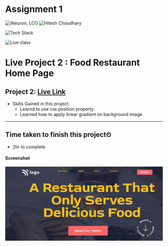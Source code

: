 # Assignment 1

![iNeuron, LCO](https://img.shields.io/badge/iNeuron-LCO-green)
![Hitesh Choudhary](https://img.shields.io/badge/Hitesh--Choudhary-Full--stack--JS--bootcamp-red)

![Tech Stack](https://img.shields.io/badge/Tech%20Stack-HTML%20%7C%20CSS-blue)

![Live class](https://img.shields.io/badge/Live%20Project%201-Food%20Restaurant%20Home%20Page-orange)

# Live Project 2 : Food Restaurant Home Page

## Project 2: [Live Link](https://live-project-2-fs-js.netlify.app/)

-   Skills Gained in this project.
    -   Learnd to use css position property.
    -   Learned how to apply linear gradient on background image.
    
---

## Time taken to finish this project⏲

-   2hr to complete

#### Screenshot

![Desktop](./screenshot/Project-2.png)
